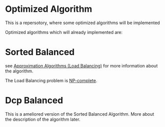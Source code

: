 # Optimized Algorithm
This is a repersotory, where some optimized algorithms will be implemented

Optimized algorithms which will already implemented are:

# Sorted Balanced 
see [Approximation Algorithms (Load Balancing)](https://www.sfu.ca/~arashr/lecture24.pdf) for more information about the algorithm.

The Load Balancing problem is [NP-complete](https://en.wikipedia.org/wiki/NP-completeness).

# Dcp Balanced

This is a ameliored version of the Sorted Balanced Algorithm.
More about the description of the algorithm later.
